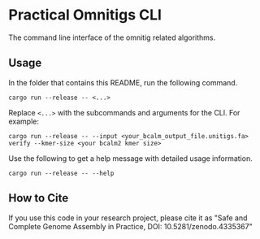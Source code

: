 # Practical Omnitigs CLI

The command line interface of the omnitig related algorithms.

## Usage

In the folder that contains this README, run the following command.
```commandline
cargo run --release -- <...>
```

Replace `<...>` with the subcommands and arguments for the CLI.
For example:
```commandline
cargo run --release -- --input <your_bcalm_output_file.unitigs.fa> verify --kmer-size <your bcalm2 kmer size>
```

Use the following to get a help message with detailed usage information.
```commandline
cargo run --release -- --help
```

## How to Cite

If you use this code in your research project, please cite it as "Safe and Complete Genome Assembly in Practice, DOI: 10.5281/zenodo.4335367"

